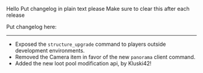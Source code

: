 Hello
Put changelog in plain text please
Make sure to clear this after each release

Put changelog here:

-----------------
- Exposed the `structure_upgrade` command to players outside development environments.
- Removed the Camera item in favor of the new `panorama` client command.
- Added the new loot pool modification api, by Kluski42!

